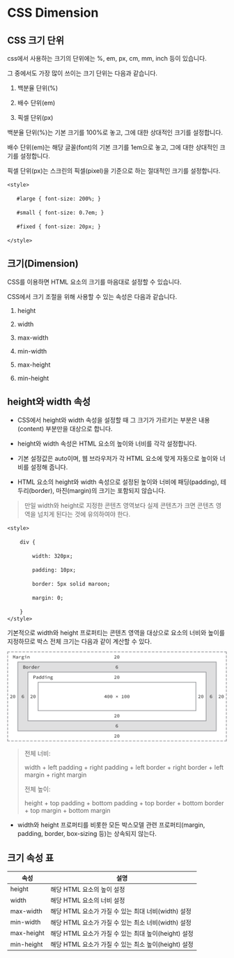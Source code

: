 # CSS Dimension
## CSS 크기 단위
css에서 사용하는 크기의 단위에는 %, em, px, cm, mm, inch 등이 있습니다.


그 중에서도 가장 많이 쓰이는 크기 단위는 다음과 같습니다.

 

1. 백분율 단위(%)

2. 배수 단위(em)

3. 픽셀 단위(px)

 

백분율 단위(%)는 기본 크기를 100%로 놓고, 그에 대한 상대적인 크기를 설정합니다.

배수 단위(em)는 해당 글꼴(font)의 기본 크기를 1em으로 놓고, 그에 대한 상대적인 크기를 설정합니다.

픽셀 단위(px)는 스크린의 픽셀(pixel)을 기준으로 하는 절대적인 크기를 설정합니다.

 ```
 <style>

    #large { font-size: 200%; }

    #small { font-size: 0.7em; }

    #fixed { font-size: 20px; }

</style>
 ```

## 크기(Dimension)
CSS를 이용하면 HTML 요소의 크기를 마음대로 설정할 수 있습니다.

CSS에서 크기 조절을 위해 사용할 수 있는 속성은 다음과 같습니다.

 
1. height

2. width

3. max-width

4. min-width

5. max-height

6. min-height

## height와 width 속성
- CSS에서 height와 width 속성을 설정할 때 그 크기가 가르키는 부분은 내용(content) 부분만을 대상으로 합니다.

- height와 width 속성은 HTML 요소의 높이와 너비를 각각 설정합니다.

- 기본 설정값은 auto이며, 웹 브라우저가 각 HTML 요소에 맞게 자동으로 높이와 너비를 설정해 줍니다.

- HTML 요소의 height와 width 속성으로 설정된 높이와 너비에 패딩(padding), 테두리(border), 마진(margin)의 크기는 포함되지 않습니다.

> 만일 width와 height로 지정한 콘텐츠 영역보다 실제 콘텐츠가 크면 콘텐츠 영역을 넘치게 된다는 것에 유의하여야 한다.
```
<style>

    div {

        width: 320px;

        padding: 10px;

        border: 5px solid maroon;

        margin: 0;

    }
</style>

```
기본적으로 width와 height 프로퍼티는 콘텐츠 영역을 대상으로 요소의 너비와 높이를 지정하므로 박스 전체 크기는 다음과 같이 계산할 수 있다.

![HEIGHT,WIDTH](box-model-calc.png)
>전체 너비:
>
> width + left padding + right padding + left border + right border + left margin + right margin
>
>전체 높이:
>
> height + top padding + bottom padding + top border + bottom border + top margin + bottom margin

- width와 height 프로퍼티를 비롯한 모든 박스모델 관련 프로퍼티(margin, padding, border, box-sizing 등)는 상속되지 않는다.

## 크기 속성 표
|속성|	설명|
|--|--|
|height	|해당 HTML 요소의 높이 설정|
|width|	해당 HTML 요소의 너비 설정|
|max-width	|해당 HTML 요소가 가질 수 있는 최대 너비(width) 설정|
|min-width	|해당 HTML 요소가 가질 수 있는 최소 너비(width) 설정|
|max-height|	해당 HTML 요소가 가질 수 있는 최대 높이(height) 설정|
|min-height|	해당 HTML 요소가 가질 수 있는 최소 높이(height) 설정|